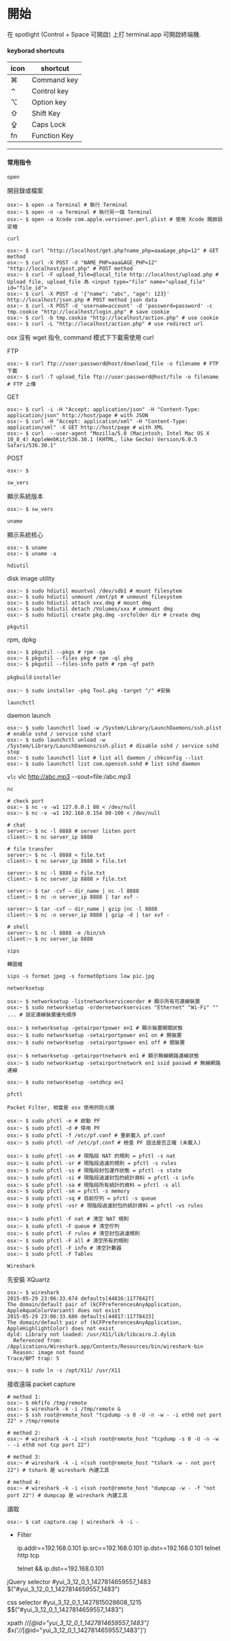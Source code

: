 # 開始

在 spotlight (Control + Space 可開啟) 上打 terminal.app 可開啟終端機.


#### keyborad shortcuts ####

| icon | shortcut     |
| ---- | ------------ |
| ⌘    | Command key  |
| ⌃    | Control key  |
| ⌥    | Option key   |
| ⇧    | Shift Key    |
| ⇪    | Caps Lock    |
| fn   | Function Key |

------------------------

#### 常用指令 ####

`open` 

開目錄或檔案

	osx:~ $ open -a Terminal # 執行 Terminal
	osx:~ $ open -n -a Terminal # 執行另一個 Terminal
	osx:~ $ open -a Xcode com.apple.versioner.perl.plist # 使用 Xcode 開啟設定檔


`curl` 

	osx:~ $ curl "http://localhost/get.php?name_php=aaa&age_php=12" # GET method
	osx:~ $ curl -X POST -d "NAME_PHP=aaa&AGE_PHP=12" "http://localhost/post.php" # POST method
	osx:~ $ curl -F upload_file=@local_file http://localhost/upload.php # Upload file, upload_file 為 <input type="file" name="upload_file" id="file_id">
	osx:~ $ curl -X POST -d '{"name": "abc", "age": 123}' http://localhost/json.php # POST method json data
	osx:~ $ curl -X POST -d 'usernam=account' -d 'password=password' -c tmp.cookie "http://localhost/login.php" # save cookie
	osx:~ $ curl -b tmp.cookie "http://localhost/action.php" # use cookie
	osx:~ $ curl -L "http://localhost/action.php" # use redirect url

osx 沒有 wget 指令, command 模式下下載需使用 curl

FTP

	osx:~ $ curl ftp://user:password@host/download_file -o filename # FTP 下載
	osx:~ $ curl -T upload_file ftp://user:password@host/file -o filename # FTP 上傳

GET

	osx:~ $ curl -i -H "Accept: application/json" -H "Content-Type: application/json" http://host/page # with JSON
	osx:~ $ curl -H "Accept: application/xml" -H "Content-Type: application/xml" -X GET http://host/page # with XML
	osx:~ $ curl  --user-agent "Mozilla/5.0 (Macintosh; Intel Mac OS X 10_8_4) AppleWebKit/536.30.1 (KHTML, like Gecko) Version/6.0.5 Safari/536.30.1"

POST

	osx:~ $ 


`sw_vers`

顯示系統版本

	osx:~ $ sw_vers


`uname`

顯示系統核心

	osx:~ $ uname
	osx:~ $ uname -a


`hdiutil`

disk image utility

	osx:~ $ sudo hdiutil mountvol /dev/sdb1 # mount filesytem
	osx:~ $ sudo hdiutil unmount /mnt/pt # unmount filesystem
	osx:~ $ sudo hdiutil attach xxx.dmg # mount dmg
	osx:~ $ sudo hdiutil detach /Volumes/xxx # unmount dmg
	osx:~ $ sudo hdiutil create pkg.dmg -srcfolder dir # create dmg


`pkgutil`

rpm, dpkg

	osx:~ $ pkgutil --pkgs # rpm -qa
	osx:~ $ pkgutil --files pkg # rpm -ql pkg
	osx:~ $ pkgutil --files-info path # rpm -qf path

`pkgbuild`
`installer`

	osx:~ $ sudo installer -pkg Tool.pkg -target "/" #安裝


`launchctl`

daemon launch

	osx:~ $ sudo launchctl load -w /System/Library/LaunchDaemons/ssh.plist # enable sshd / service sshd start
	osx:~ $ sudo launchctl unload -w /System/Library/LaunchDaemons/ssh.plist # disable sshd / service sshd stop
	osx:~ $ sudo launchctl list # list all daemon / chkconfig --list
	osx:~ $ sudo launchctl list com.openssh.sshd # list sshd daemon


`vlc`
	vlc http://abc.mp3 --sout=file:/abc.mp3


`nc`

	# check port
	osx:~ $ nc -v -w1 127.0.0.1 80 < /dev/null
	osx:~ $ nc -v -w1 192.168.0.154 80-100 < /dev/null

	# chat
	server:~ $ nc -l 8888 # server listen port
	client:~ $ nc server_ip 8888

	# file transfer
	server:~ $ nc -l 8888 < file.txt
	client:~ $ nc server_ip 8888 > file.txt

	server:~ $ nc -l 8888 < file.txt
	client:~ $ nc server_ip 8888 > file.txt

	server:~ $ tar -cvf – dir_name | nc -l 8888
	client:~ $ nc -n server_ip 8888 | tar xvf -

	server:~ $ tar -cvf – dir_name | gzip |nc -l 8888
	client:~ $ nc -n server_ip 8888 | gzip -d | tar xvf -

	# shell
	server:~ $ nc -l 8888 -e /bin/sh
	client:~ $ nc server_ip 8888


`sips`

	轉圖檔

	sips -s format jpeg -s formatOptions low pic.jpg


`networksetup`

	osx:~ $ networksetup -listnetworkserviceorder # 顯示所有可連線裝置
	osx:~ $ sudo networksetup -ordernetworkservices "Ethernet" "Wi-Fi" "" ... # 設定連線裝置優先順序

	osx:~ $ networksetup -getairportpower en1 # 顯示裝置開關狀態
	osx:~ $ sudo networksetup -setairportpower en1 on # 開裝置
	osx:~ $ sudo networksetup -setairportpower en1 off # 關裝置

	osx:~ $ networksetup -getairportnetwork en1 # 顯示無線網路連線狀態
	osx:~ $ sudo networksetup -setairportnetwork en1 ssid passwd # 無線網路連線

	osx:~ $ sudo networksetup -setdhcp en1


`pfctl`

	Packet Filter, 相當是 osx 使用的防火牆

	osx:~ $ sudo pfctl -e # 啟動 PF
	osx:~ $ sudo pfctl -d # 停用 PF
	osx:~ $ sudo pfctl -f /etc/pf.conf # 重新載入 pf.conf
	osx:~ $ sudo pfctl -nf /etc/pf.conf # 檢查 PF 語法是否正確 (未載入)

	osx:~ $ sudo pfctl -sn # 現階段 NAT 的規則 = pfctl -s nat
	osx:~ $ sudo pfctl -sr # 現階段過濾的規則 = pfctl -s rules
	osx:~ $ sudo pfctl -ss # 現階段封包運作狀態 = pfctl -s state
	osx:~ $ sudo pfctl -si # 現階段過濾封包的統計資料 = pfctl -s info
	osx:~ $ sudo pfctl -sa # 現階段所有統計的資料 = pfctl -s all
	osx:~ $ sudp pfctl -sm = pfctl -s memory
	osx:~ $ sudp pfctl -sq # 目前佇列 = pfctl -s queue
	osx:~ $ sudp pfctl -vsr # 現階段過濾封包的統計資料 = pfctl -vs rules

	osx:~ $ sudo pfctl -F nat # 清空 NAT 規則
	osx:~ $ sudo pfctl -F queue # 清空佇列
	osx:~ $ sudo pfctl -F rules # 清空封包過濾規則
	osx:~ $ sudo pfctl -F all # 清空所有的規則
	osx:~ $ sudo pfctl -F info # 清空計數器
	osx:~ $ sudo pfctl -F Tables

`Wireshark`

先安裝 XQuartz

	osx:~ $ wireshark 
	2015-05-29 23:06:33.674 defaults[44816:11778427] 
	The domain/default pair of (kCFPreferencesAnyApplication, AppleAquaColorVariant) does not exist
	2015-05-29 23:06:33.686 defaults[44817:11778433] 
	The domain/default pair of (kCFPreferencesAnyApplication, AppleHighlightColor) does not exist
	dyld: Library not loaded: /usr/X11/lib/libcairo.2.dylib
	  Referenced from: /Applications/Wireshark.app/Contents/Resources/bin/wireshark-bin
	  Reason: image not found
	Trace/BPT trap: 5

	osx:~ $ sudo ln -s /opt/X11/ /usr/X11


接收遠端 packet capture

	# method 1:
	osx:~ $ mkfifo /tmp/remote
	osx:~ $ wireshark -k -i /tmp/remote &
	osx:~ $ ssh root@remote_host "tcpdump -s 0 -U -n -w - -i eth0 not port 22" > /tmp/remote

	# method 2:
	osx:~ # wireshark -k -i <(ssh root@remote_host "tcpdump -s 0 -U -n -w - -i eth0 not tcp port 22")

	# method 3:
	osx:~ # wireshark -k -i <(ssh root@remote_host "tshark -w - not port 22") # tshark 是 wireshark 內建工具

	# method 4:
	osx:~ # wireshark -k -i <(ssh root@remote_host "dumpcap -w - -f "not port 22") # dumpcap 是 wireshark 內建工具


讀取

	osx:~ $ cat capture.cap | wireshark -k -i -

* Filter

	ip.addr==192.168.0.101
	ip.src==192.168.0.101
	ip.dst==192.168.0.101
	telnet
	http
	tcp


	telnet && ip.dst==192.168.0.101


jQuery selector
#yui_3_12_0_1_1427814659557_1483
$("#yui_3_12_0_1_1427814659557_1483")

css selector
#yui_3_12_0_1_1427815028608_1215
$$("#yui_3_12_0_1_1427814659557_1483")


xpath
//*[@id="yui_3_12_0_1_1427814659557_1483"]
$x('//*[@id="yui_3_12_0_1_1427814659557_1483"]')
